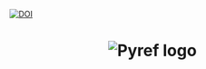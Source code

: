 [![DOI](https://zenodo.org/badge/659964712.svg)](https://doi.org/10.5281/zenodo.14758701)

<h1 align="center">
    <img src="https://github.com/WSU-Carbon-Lab/pyref/assets/73567020/f4883d3b-829e-48da-9a66-df50ecf357e5" alt="Pyref logo">
    <br>
</h1>
